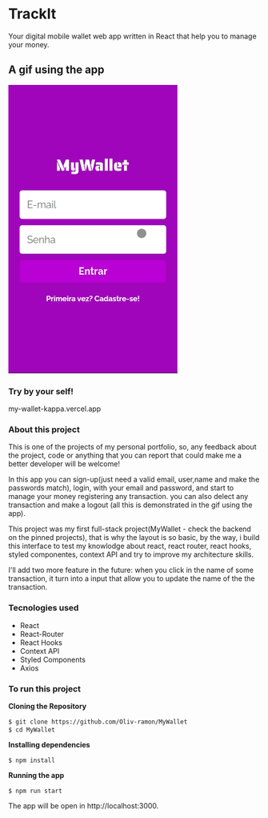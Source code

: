 

# TrackIt

Your digital mobile wallet web app written in React that help you to manage your money.

## A gif using the app

![Alt Text](MyWallet.gif)

### Try by your self!

my-wallet-kappa.vercel.app

### About this project

This is one of the projects of my personal portfolio, so, any feedback about the project, code or anything that you can report that could make me a better developer will be welcome!

In this app you can sign-up(just need a valid email, user,name and make the passwords match), login, with your email and password, and start to manage your money registering any transaction. you can also delect any transaction and make a logout (all this is demonstrated in the gif using the app).

This project was my first full-stack project(MyWallet - check the backend on the pinned projects), that is why the layout is so basic, by the way, i build this interface to test my knowlodge about react, react router, react hooks, styled componentes, context API and try to improve my architecture skills.

I'll add two more feature in the future: when you click in the name of some transaction, it turn into a input that allow you to update the name of the the transaction.

### Tecnologies used

- React
- React-Router
- React Hooks
- Context API
- Styled Components
- Axios

### To run this project

**Cloning the Repository**

```
$ git clone https://github.com/Oliv-ramon/MyWallet
$ cd MyWallet
```

**Installing dependencies**

```
$ npm install
```

**Running the app**

```
$ npm run start
```
The app will be open in http://localhost:3000.
